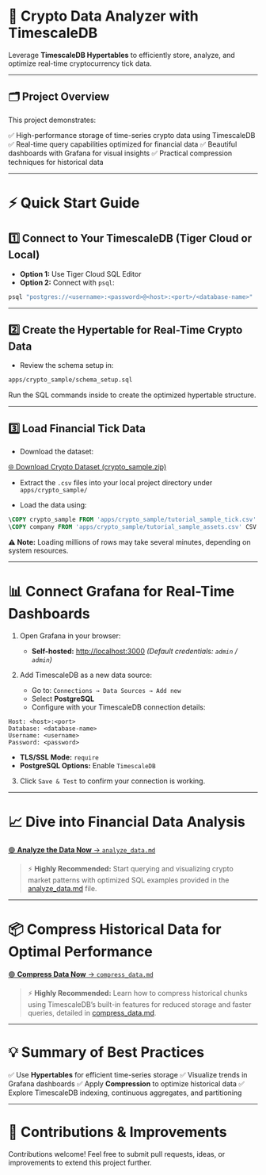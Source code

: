 # 🚀 Crypto Data Analyzer with TimescaleDB

Leverage **TimescaleDB Hypertables** to efficiently store, analyze, and optimize real-time cryptocurrency tick data.

---

## 🗂️ Project Overview

This project demonstrates:

✅ High-performance storage of time-series crypto data using TimescaleDB
✅ Real-time query capabilities optimized for financial data
✅ Beautiful dashboards with Grafana for visual insights
✅ Practical compression techniques for historical data

---

# ⚡ Quick Start Guide

## 1️⃣ Connect to Your TimescaleDB (Tiger Cloud or Local)

* **Option 1:** Use Tiger Cloud SQL Editor
* **Option 2:** Connect with `psql`:

```bash
psql "postgres://<username>:<password>@<host>:<port>/<database-name>"
```

---

## 2️⃣ Create the Hypertable for Real-Time Crypto Data

* Review the schema setup in:

```bash
apps/crypto_sample/schema_setup.sql
```

Run the SQL commands inside to create the optimized hypertable structure.

---

## 3️⃣ Load Financial Tick Data

* Download the dataset:

[🌐 Download Crypto Dataset (crypto\_sample.zip)](https://docs.tigerdata.com/tutorials/latest/financial-tick-data/financial-tick-dataset/)

* Extract the `.csv` files into your local project directory under `apps/crypto_sample/`

* Load the data using:

```sql
\COPY crypto_sample FROM 'apps/crypto_sample/tutorial_sample_tick.csv' CSV HEADER;
\COPY company FROM 'apps/crypto_sample/tutorial_sample_assets.csv' CSV HEADER;
```

**⚠️ Note:** Loading millions of rows may take several minutes, depending on system resources.

---

# 📊 Connect Grafana for Real-Time Dashboards

1. Open Grafana in your browser:

   * **Self-hosted:** [http://localhost:3000](http://localhost:3000)
     *(Default credentials: `admin` / `admin`)*

2. Add TimescaleDB as a new data source:

   * Go to: `Connections → Data Sources → Add new`
   * Select **PostgreSQL**
   * Configure with your TimescaleDB connection details:

```
Host: <host>:<port>
Database: <database-name>
Username: <username>
Password: <password>
```

* **TLS/SSL Mode:** `require`
* **PostgreSQL Options:** Enable `TimescaleDB`

3. Click `Save & Test` to confirm your connection is working.

---

# 📈 Dive into Financial Data Analysis

[🟢 **Analyze the Data Now** → `analyze_data.md`](./analyze_data.md)

> ⚡ **Highly Recommended:** Start querying and visualizing crypto market patterns with optimized SQL examples provided in the [analyze\_data.md](./analyze_data.md) file.

---

# 📦 Compress Historical Data for Optimal Performance

[🟢 **Compress Data Now** → `compress_data.md`](./compress_data.md)

> ⚡ **Highly Recommended:** Learn how to compress historical chunks using TimescaleDB’s built-in features for reduced storage and faster queries, detailed in [compress\_data.md](./compress_data.md).

---

# 💡 Summary of Best Practices

✅ Use **Hypertables** for efficient time-series storage
✅ Visualize trends in Grafana dashboards
✅ Apply **Compression** to optimize historical data
✅ Explore TimescaleDB indexing, continuous aggregates, and partitioning

---

# 🤝 Contributions & Improvements

Contributions welcome! Feel free to submit pull requests, ideas, or improvements to extend this project further.
